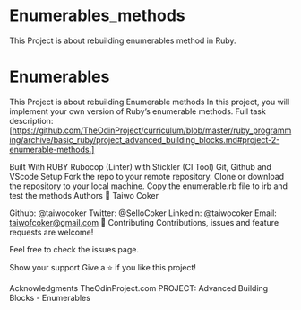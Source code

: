 # Enumerables_methods
This Project is about rebuilding enumerables method in Ruby.
# Enumerables
This Project is about rebuilding Enumerable methods
In this project, you will implement your own version of Ruby’s enumerable methods. Full task description: [https://github.com/TheOdinProject/curriculum/blob/master/ruby_programming/archive/basic_ruby/project_advanced_building_blocks.md#project-2-enumerable-methods.]

Built With
RUBY
Rubocop (Linter) with Stickler (CI Tool)
Git, Github and VScode
Setup
Fork the repo to your remote repository.
Clone or download the repository to your local machine.
Copy the enumerable.rb file to irb and test the methods
Authors
👤 Taiwo Coker

Github: @taiwocoker
Twitter: @SelloCoker
Linkedin: @taiwocoker
Email: taiwofcoker@gmail.com
🤝 Contributing
Contributions, issues and feature requests are welcome!

Feel free to check the issues page.

Show your support
Give a ⭐️ if you like this project!

Acknowledgments
TheOdinProject.com PROJECT: Advanced Building Blocks - Enumerables